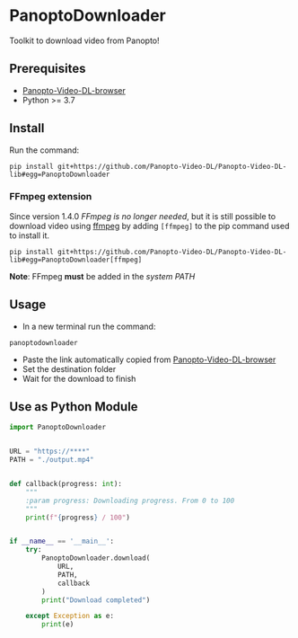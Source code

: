 # PanoptoDownloader

Toolkit to download video from Panopto!  

## Prerequisites  

- [Panopto-Video-DL-browser](https://github.com/Panopto-Video-DL/Panopto-Video-DL-browser)
- Python >= 3.7

## Install

Run the command:
```shell
pip install git+https://github.com/Panopto-Video-DL/Panopto-Video-DL-lib#egg=PanoptoDownloader
```

### FFmpeg extension

Since version 1.4.0 _FFmpeg is no longer needed_, but it is still possible to download video
using [ffmpeg](https://ffmpeg.org/download.html) by adding `[ffmpeg]` to the pip command used to install it.  
```shell
pip install git+https://github.com/Panopto-Video-DL/Panopto-Video-DL-lib#egg=PanoptoDownloader[ffmpeg]
```

**Note**: FFmpeg **must** be added in the _system PATH_  

## Usage

- In a new terminal run the command:
```shell
panoptodownloader
```
- Paste the link automatically copied from [Panopto-Video-DL-browser](https://github.com/Panopto-Video-DL/Panopto-Video-DL-browser)
- Set the destination folder
- Wait for the download to finish

## Use as Python Module

```python
import PanoptoDownloader


URL = "https://****"
PATH = "./output.mp4"


def callback(progress: int):
    """
    :param progress: Downloading progress. From 0 to 100
    """
    print(f"{progress} / 100")


if __name__ == '__main__':
    try:
        PanoptoDownloader.download(
            URL,
            PATH,
            callback
        )
        print("Download completed")

    except Exception as e:
        print(e)
```
